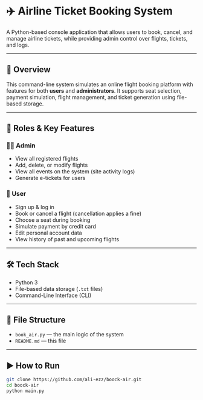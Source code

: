 # ✈️ Airline Ticket Booking System

A Python-based console application that allows users to book, cancel, and manage airline tickets, while providing admin control over flights, tickets, and logs.

---

## 🧭 Overview

This command-line system simulates an online flight booking platform with features for both **users** and **administrators**. It supports seat selection, payment simulation, flight management, and ticket generation using file-based storage.

---

## 👥 Roles & Key Features

### 🧑‍💼 Admin
- View all registered flights  
- Add, delete, or modify flights  
- View all events on the system (site activity logs)  
- Generate e-tickets for users

### 👤 User
- Sign up & log in  
- Book or cancel a flight (cancellation applies a fine)  
- Choose a seat during booking  
- Simulate payment by credit card  
- Edit personal account data  
- View history of past and upcoming flights

---

## 🛠️ Tech Stack

- Python 3  
- File-based data storage (`.txt` files)  
- Command-Line Interface (CLI)

---

## 📁 File Structure

- `book_air.py` — the main logic of the system  
- `README.md` — this file  

---

## ▶️ How to Run

```bash
git clone https://github.com/ali-ezz/boock-air.git
cd boock-air
python main.py
